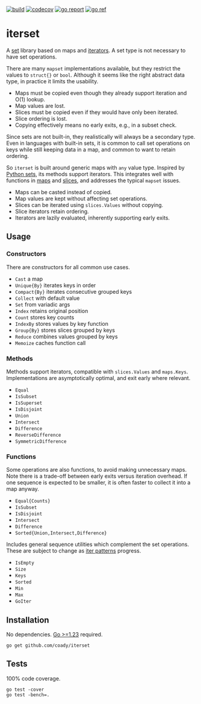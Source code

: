 [![build](https://github.com/coady/iterset/actions/workflows/build.yml/badge.svg)](https://github.com/coady/iterset/actions/workflows/build.yml)
[![codecov](https://codecov.io/gh/coady/iterset/branch/main/graph/badge.svg)](https://codecov.io/gh/coady/iterset/)
[![go report](https://goreportcard.com/badge/github.com/coady/iterset)](https://goreportcard.com/report/github.com/coady/iterset)
[![go ref](https://pkg.go.dev/badge/github.com/coady/iterset.svg)](https://pkg.go.dev/github.com/coady/iterset)

# iterset
A [set](https://en.wikipedia.org/wiki/Set_(abstract_data_type)) library based on maps and [iterators](https://pkg.go.dev/iter). A set type is not necessary to have set operations.

There are many `mapset` implementations available, but they restrict the values to `struct{}` or `bool`. Although it seems like the right abstract data type, in practice it limits the usability.
* Maps must be copied even though they already support iteration and O(1) lookup.
* Map values are lost.
* Slices must be copied even if they would have only been iterated.
* Slice ordering is lost.
* Copying effectively means no early exits, e.g., in a subset check.

Since sets are not built-in, they realistically will always be a secondary type. Even in languages with built-in sets, it is common to call set operations on keys while still keeping data in a map, and common to want to retain ordering.

So `iterset` is built around generic maps with `any` value type. Inspired by [Python sets](https://docs.python.org/3/library/stdtypes.html#set-types-set-frozenset), its methods support iterators. This integrates well with functions in [maps](https://pkg.go.dev/maps) and [slices](https://pkg.go.dev/slices), and addresses the typical `mapset` issues.
* Maps can be casted instead of copied.
* Map values are kept without affecting set operations.
* Slices can be iterated using `slices.Values` without copying.
* Slice iterators retain ordering.
* Iterators are lazily evaluated, inherently supporting early exits.

## Usage
### Constructors
There are constructors for all common use cases.
* `Cast` a map
* `Unique{By}` iterates keys in order
* `Compact{By}` iterates consecutive grouped keys
* `Collect` with default value
* `Set` from variadic args
* `Index` retains original position
* `Count` stores key counts
* `IndexBy` stores values by key function
* `Group{By}` stores slices grouped by keys
* `Reduce` combines values grouped by keys
* `Memoize` caches function call

### Methods
Methods support iterators, compatible with `slices.Values` and `maps.Keys`. Implementations are asymptotically optimal, and exit early where relevant.
* `Equal`
* `IsSubset`
* `IsSuperset`
* `IsDisjoint`
* `Union`
* `Intersect`
* `Difference`
* `ReverseDifference`
* `SymmetricDifference`

### Functions
Some operations are also functions, to avoid making unnecessary maps. Note there is a trade-off between early exits versus iteration overhead. If one sequence is expected to be smaller, it is often faster to collect it into a map anyway.
* `Equal{Counts}`
* `IsSubset`
* `IsDisjoint`
* `Intersect`
* `Difference`
* `Sorted{Union,Intersect,Difference}`

Includes general sequence utilities which complement the set operations. These are subject to change as [iter patterns](https://github.com/golang/go/issues/61898) progress.
* `IsEmpty`
* `Size`
* `Keys`
* `Sorted`
* `Min`
* `Max`
* `GoIter`

## Installation
No dependencies. [Go >=1.23](https://go.dev/doc/go1.23) required.

```console
go get github.com/coady/iterset
```

## Tests
100% code coverage.

```console
go test -cover
go test -bench=.
```
